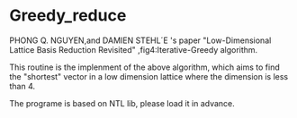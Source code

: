 # Greedy_reduce
PHONG Q. NGUYEN,and DAMIEN STEHL´E 's paper "Low-Dimensional Lattice Basis Reduction Revisited" ,fig4:Iterative-Greedy algorithm.

This routine is the implenment of the above algorithm, which aims to find the "shortest" vector in a low dimension lattice where the dimension is less than 4.

The programe is based on NTL lib, please load it in advance.

